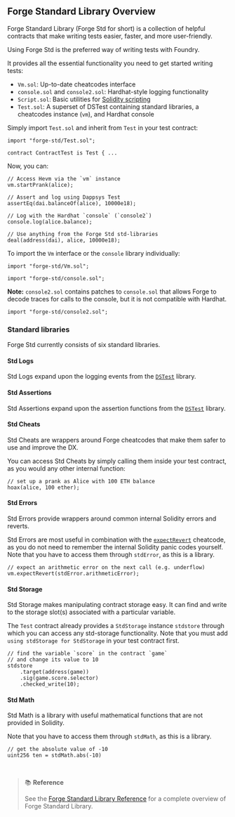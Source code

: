 ## Forge Standard Library Overview

Forge Standard Library (Forge Std for short) is a collection of helpful contracts that make writing tests easier, faster, and more user-friendly.

Using Forge Std is the preferred way of writing tests with Foundry.

It provides all the essential functionality you need to get started writing tests:

- `Vm.sol`: Up-to-date cheatcodes interface
- `console.sol` and `console2.sol`: Hardhat-style logging functionality
- `Script.sol`: Basic utilities for [Solidity scripting](../tutorials/solidity-scripting.md)
- `Test.sol`: A superset of DSTest containing standard libraries, a cheatcodes instance (`vm`), and Hardhat console

Simply import `Test.sol` and inherit from `Test` in your test contract:

```solidity
import "forge-std/Test.sol";

contract ContractTest is Test { ...
```

Now, you can:

```solidity
// Access Hevm via the `vm` instance
vm.startPrank(alice);

// Assert and log using Dappsys Test
assertEq(dai.balanceOf(alice), 10000e18);

// Log with the Hardhat `console` (`console2`)
console.log(alice.balance);

// Use anything from the Forge Std std-libraries
deal(address(dai), alice, 10000e18);
```

To import the `Vm` interface or the `console` library individually:

```solidity
import "forge-std/Vm.sol";
```

```solidity
import "forge-std/console.sol";
```

**Note:** `console2.sol` contains patches to `console.sol` that allows Forge to decode traces for calls to the console, but it is not compatible with Hardhat.

```solidity
import "forge-std/console2.sol";
```

### Standard libraries

Forge Std currently consists of six standard libraries.

#### Std Logs

Std Logs expand upon the logging events from the [`DSTest`](../reference/ds-test.md#logging) library.

#### Std Assertions

Std Assertions expand upon the assertion functions from the [`DSTest`](../reference/ds-test.md#asserting) library.

#### Std Cheats

Std Cheats are wrappers around Forge cheatcodes that make them safer to use and improve the DX.

You can access Std Cheats by simply calling them inside your test contract, as you would any other internal function:

```solidity
// set up a prank as Alice with 100 ETH balance
hoax(alice, 100 ether);
```

#### Std Errors

Std Errors provide wrappers around common internal Solidity errors and reverts.

Std Errors are most useful in combination with the [`expectRevert`](../cheatcodes/expect-revert.md) cheatcode, as you do not need to remember the internal Solidity panic codes yourself. Note that you have to access them through `stdError`, as this is a library.

```solidity
// expect an arithmetic error on the next call (e.g. underflow)
vm.expectRevert(stdError.arithmeticError);
```

#### Std Storage

Std Storage makes manipulating contract storage easy. It can find and write to the storage slot(s) associated with a particular variable.

The `Test` contract already provides a `StdStorage` instance `stdstore` through which you can access any std-storage functionality. Note that you must add `using stdStorage for StdStorage` in your test contract first.

```solidity
// find the variable `score` in the contract `game`
// and change its value to 10
stdstore
    .target(address(game))
    .sig(game.score.selector)
    .checked_write(10);
```

#### Std Math

Std Math is a library with useful mathematical functions that are not provided in Solidity.

Note that you have to access them through `stdMath`, as this is a library.

```solidity
// get the absolute value of -10
uint256 ten = stdMath.abs(-10)
```

<br>

> 📚 **Reference**
>
> See the [Forge Standard Library Reference](../reference/forge-std/) for a complete overview of Forge Standard Library.
